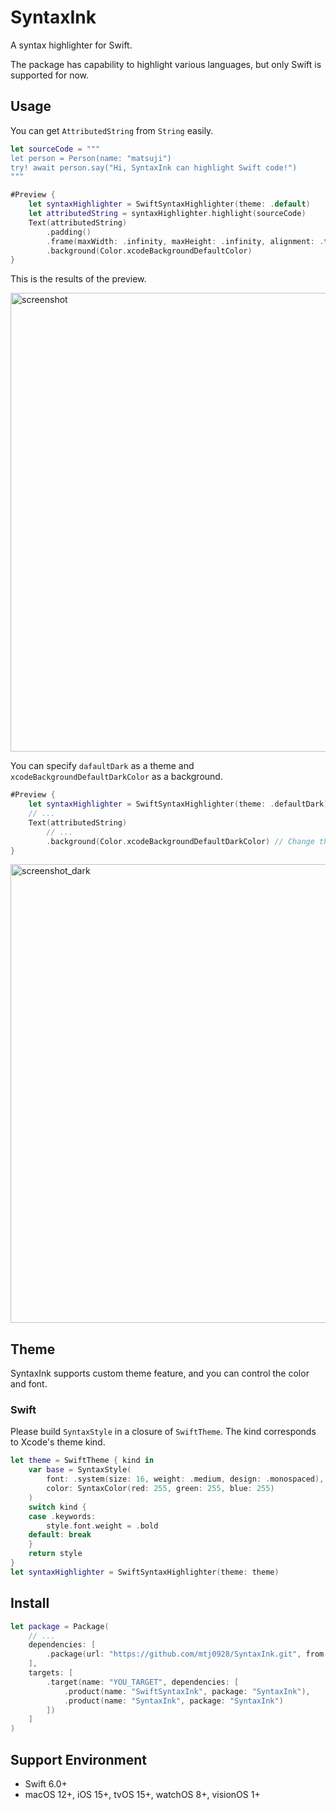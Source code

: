 # SyntaxInk

A syntax highlighter for Swift.

The package has capability to highlight various languages, but only Swift is supported for now.

## Usage
You can get `AttributedString` from `String` easily.
```swift
let sourceCode = """
let person = Person(name: "matsuji")
try! await person.say("Hi, SyntaxInk can highlight Swift code!")
"""

#Preview {
    let syntaxHighlighter = SwiftSyntaxHighlighter(theme: .default)
    let attributedString = syntaxHighlighter.highlight(sourceCode)
    Text(attributedString)
        .padding()
        .frame(maxWidth: .infinity, maxHeight: .infinity, alignment: .topLeading)
        .background(Color.xcodeBackgroundDefaultColor)
}
```

This is the results of the preview.

<img width="734" alt="screenshot" src="https://github.com/user-attachments/assets/d51f8e9c-acff-4e44-887e-dcf997beeae8" />

You can specify `dafaultDark` as a theme and `xcodeBackgroundDefaultDarkColor` as a background.
```swift
#Preview {
    let syntaxHighlighter = SwiftSyntaxHighlighter(theme: .defaultDark) // Change the theme
    // ...
    Text(attributedString)
        // ...
        .background(Color.xcodeBackgroundDefaultDarkColor) // Change the background
}
```

<img width="734" alt="screenshot_dark" src="https://github.com/user-attachments/assets/a1c015bd-fc1f-49e9-899d-d2bcf27c5dc9" />

## Theme
SyntaxInk supports custom theme feature, and you can control the color and font.

### Swift
Please build `SyntaxStyle` in a closure of `SwiftTheme`.
The kind corresponds to Xcode's theme kind.

```swift
let theme = SwiftTheme { kind in
    var base = SyntaxStyle(
        font: .system(size: 16, weight: .medium, design: .monospaced),
        color: SyntaxColor(red: 255, green: 255, blue: 255)
    )
    switch kind {
    case .keywords:
        style.font.weight = .bold
    default: break
    }
    return style
}
let syntaxHighlighter = SwiftSyntaxHighlighter(theme: theme)
```

## Install
```swift
let package = Package(
    // ...
    dependencies: [
        .package(url: "https://github.com/mtj0928/SyntaxInk.git", from: "0.0.1"),
    ],
    targets: [
        .target(name: "YOU_TARGET", dependencies: [
            .product(name: "SwiftSyntaxInk", package: "SyntaxInk"),
            .product(name: "SyntaxInk", package: "SyntaxInk")
        ])
    ]
)
```

## Support Environment
- Swift 6.0+
- macOS 12+, iOS 15+, tvOS 15+, watchOS 8+, visionOS 1+
